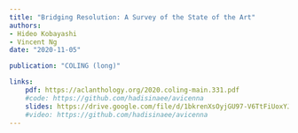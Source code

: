 ```yaml
---
title: "Bridging Resolution: A Survey of the State of the Art"
authors:
- Hideo Kobayashi
- Vincent Ng
date: "2020-11-05"

publication: "COLING (long)"

links:
    pdf: https://aclanthology.org/2020.coling-main.331.pdf
    #code: https://github.com/hadisinaee/avicenna
    slides: https://drive.google.com/file/d/1bkrenXsOyjGU97-V6TtFiUoxYJU1C3CL/view?usp=sharing
    #video: https://github.com/hadisinaee/avicenna
---
```


